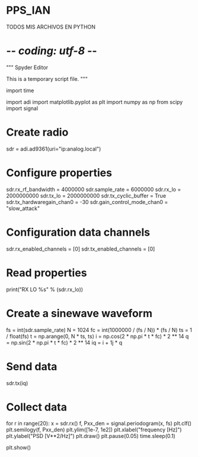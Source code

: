 # PPS_IAN
TODOS MIS ARCHIVOS EN PYTHON   
# -*- coding: utf-8 -*-
"""
Spyder Editor

This is a temporary script file.
"""
 


 

import time

import adi
import matplotlib.pyplot as plt
import numpy as np
from scipy import signal

# Create radio
sdr = adi.ad9361(uri="ip:analog.local")

# Configure properties
sdr.rx_rf_bandwidth = 4000000
sdr.sample_rate = 6000000
sdr.rx_lo = 2000000000
sdr.tx_lo = 2000000000
sdr.tx_cyclic_buffer = True
sdr.tx_hardwaregain_chan0 = -30
sdr.gain_control_mode_chan0 = "slow_attack"

# Configuration data channels
sdr.rx_enabled_channels = [0]
sdr.tx_enabled_channels = [0]

# Read properties
print("RX LO %s" % (sdr.rx_lo))

# Create a sinewave waveform
fs = int(sdr.sample_rate)
N = 1024
fc = int(1000000 / (fs / N)) * (fs / N)
ts = 1 / float(fs)
t = np.arange(0, N * ts, ts)
i = np.cos(2 * np.pi * t * fc) * 2 ** 14
q = np.sin(2 * np.pi * t * fc) * 2 ** 14
iq = i + 1j * q

# Send data
sdr.tx(iq)

# Collect data
for r in range(20):
    x = sdr.rx()
    f, Pxx_den = signal.periodogram(x, fs)
    plt.clf()
    plt.semilogy(f, Pxx_den)
    plt.ylim([1e-7, 1e2])
    plt.xlabel("frequency [Hz]")
    plt.ylabel("PSD [V**2/Hz]")
    plt.draw()
    plt.pause(0.05)
    time.sleep(0.1)

plt.show()


